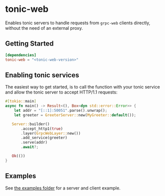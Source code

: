 # tonic-web

Enables tonic servers to handle requests from `grpc-web` clients directly,
without the need of an external proxy.

## Getting Started

```toml
[dependencies]
tonic-web = "<tonic-web-version>"
```

## Enabling tonic services

The easiest way to get started, is to call the function with your tonic service
and allow the tonic server to accept HTTP/1.1 requests:

```rust
#[tokio::main]
async fn main() -> Result<(), Box<dyn std::error::Error>> {
    let addr = "[::1]:50051".parse().unwrap();
    let greeter = GreeterServer::new(MyGreeter::default());

   Server::builder()
       .accept_http1(true)
       .layer(GrpcWebLayer::new())
       .add_service(greeter)
       .serve(addr)
       .await?;

   Ok(())
}
```

## Examples

See [the examples folder][example] for a server and client example.

[example]: https://github.com/hyperium/tonic/tree/master/examples/src/grpc-web

